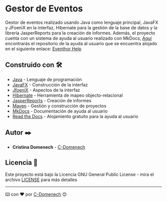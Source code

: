 # Gestor de Eventos

Gestor de eventos realizado usando Java como lenguaje principal, JavaFX y JFoeniX en la interfaz, Hibernate para la gestión de la base de datos y la librería JasperReports para la creación de informes.
Además, el proyecto cuenta con un sistema de ayuda al usuario realizado con MkDocs, [Aquí](https://github.com/C-Domenech/Gestor-Eventos-User-Help) encontrarás el repositorio de la ayuda al usuario que se encuentra alojado en el siguiente enlace: [Eventhor Help](https://eventhor-help.readthedocs.io/es/latest/)

## Construido con 🛠️

* [Java](https://openjdk.java.net/) - Lenguaje de programación
* [JavaFX](https://fxdocs.github.io/docs/html5/) - Construcción de la interfaz
* [JfoeniX](http://www.jfoenix.com/documentation.html) - Aspectos de la interfaz
* [Hibernate](https://hibernate.org//) - Herramienta de mapeo objecto-relacional
* [JasperReports](https://community.jaspersoft.com/documentation?version=61916) - Creación de informes
* [Maven](https://maven.apache.org/) - Gestión y construcción de proyectos
* [MkDocs](https://mkdocs.readthedocs.io/) - Documentación de ayuda al usuario
* [Read the Docs](https://readthedocs.org/) - Alojamiento gratuito para la ayuda al usuario

## Autor ✒️

* **Cristina Domenech** - [C-Domenech](https://www.linkedin.com/in/c-domenech/)

## Licencia 📄

Este proyecto está bajo la Licencia GNU General Public License - mira el archivo [LICENSE](LICENSE) para más detalles

---

⌨️ con ❤️ por [C-Domenech](https://github.com/C-Domenech) 😊
